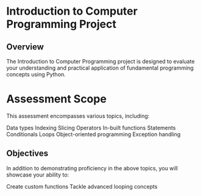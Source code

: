 # Introduction to Computer Programming Project
## Overview
The Introduction to Computer Programming project is designed to evaluate your understanding and practical application of fundamental programming concepts using Python.

# Assessment Scope
This assessment encompasses various topics, including:

Data types
Indexing
Slicing
Operators
In-built functions
Statements
Conditionals
Loops
Object-oriented programming
Exception handling
## Objectives
In addition to demonstrating proficiency in the above topics, you will showcase your ability to:

Create custom functions
Tackle advanced looping concepts
